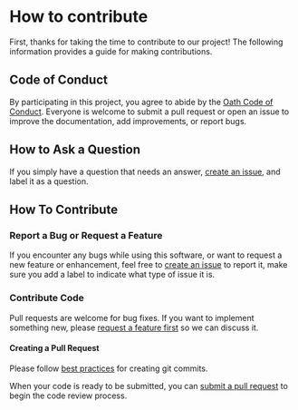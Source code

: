 # How to contribute

First, thanks for taking the time to contribute to our project! The following
information provides a guide for making contributions.

## Code of Conduct
By participating in this project, you agree to abide by the [Oath Code of
Conduct](Code-of-Conduct.md). Everyone is welcome to submit a pull request or
open an issue to improve the documentation, add improvements, or report bugs.

## How to Ask a Question
If you simply have a question that needs an answer, [create an
issue](https://help.github.com/articles/creating-an-issue/), and label it as a
question.

## How To Contribute

### Report a Bug or Request a Feature
If you encounter any bugs while using this software, or want to request a new
feature or enhancement, feel free to [create an
issue](https://help.github.com/articles/creating-an-issue/) to report it, make
sure you add a label to indicate what type of issue it is.

### Contribute Code
Pull requests are welcome for bug fixes. If you want to implement something
new, please [request a feature first](#report-a-bug-or-request-a-feature) so we
can discuss it.

#### Creating a Pull Request
Please follow [best
practices](https://github.com/trein/dev-best-practices/wiki/Git-Commit-Best-Practices)
for creating git commits.

When your code is ready to be submitted, you can [submit a pull
request](https://help.github.com/articles/creating-a-pull-request/) to begin
the code review process.

